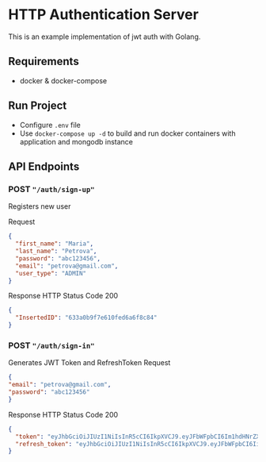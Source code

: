 # HTTP Authentication Server

This is an example implementation of jwt auth with Golang.

## Requirements

* docker & docker-compose

## Run Project

* Configure `.env` file
* Use `docker-compose up -d` to build and run docker containers with application and mongodb instance

## API Endpoints

### POST `"/auth/sign-up"`

Registers new user

Request
```json
{
  "first_name": "Maria",
  "last_name": "Petrova",
  "password": "abc123456",
  "email": "petrova@gmail.com",
  "user_type": "ADMIN"
}
```

Response
HTTP Status Code 200
```json
{
  "InsertedID": "633a0b9f7e610fed6a6f8c84"
}
```

### POST `"/auth/sign-in"`

Generates JWT Token and RefreshToken
Request
```json
{
"email": "petrova@gmail.com",
"password": "abc123456"
}
```

Response
HTTP Status Code 200
```json
{
  "token": "eyJhbGciOiJIUzI1NiIsInR5cCI6IkpXVCJ9.eyJFbWFpbCI6Im1hdHNrZXZpY2hAZ21haWwuY29tIiwiRmlyc3ROYW1lIjoiS2F0c2lhcnluYSIsIkxhc3ROYW1lIjoiTWF0c2tldmljaCIsIlVpZCI6IiIsIlVzZXJUeXBlIjoiQURNSU4iLCJleHAiOjE2NjQ4ODY4MDZ9.-T3Yb1R_kklmRzg_9JVePovKgKBk-7PHh-ADfg4Nw_Y",
  "refresh_token": "eyJhbGciOiJIUzI1NiIsInR5cCI6IkpXVCJ9.eyJFbWFpbCI6IiIsIkZpcnN0TmFtZSI6IiIsIkxhc3ROYW1lIjoiIiwiVWlkIjoiIiwiVXNlclR5cGUiOiIiLCJleHAiOjE2NjU0MDQ4ODJ9.wsmHDKxMTMgeJiicSt-JIfXRJd7aFZdKI-bdhr_1n70"
}
```